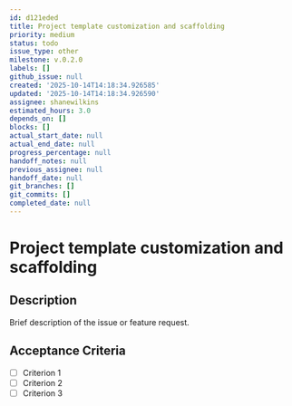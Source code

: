 ```yaml
---
id: d121eded
title: Project template customization and scaffolding
priority: medium
status: todo
issue_type: other
milestone: v.0.2.0
labels: []
github_issue: null
created: '2025-10-14T14:18:34.926585'
updated: '2025-10-14T14:18:34.926590'
assignee: shanewilkins
estimated_hours: 3.0
depends_on: []
blocks: []
actual_start_date: null
actual_end_date: null
progress_percentage: null
handoff_notes: null
previous_assignee: null
handoff_date: null
git_branches: []
git_commits: []
completed_date: null
---
```


# Project template customization and scaffolding

## Description

Brief description of the issue or feature request.

## Acceptance Criteria

- [ ] Criterion 1
- [ ] Criterion 2
- [ ] Criterion 3